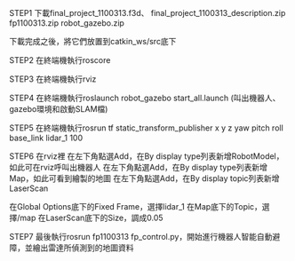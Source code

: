 STEP1
下載final_project_1100313.f3d、
final_project_1100313_description.zip
fp1100313.zip
robot_gazebo.zip

下載完成之後，將它們放置到catkin_ws/src底下

STEP2
在終端機執行roscore

STEP3
在終端機執行rviz

STEP4
在終端機執行roslaunch robot_gazebo start_all.launch  (叫出機器人、gazebo環境和啟動SLAM檔)

STEP5
在終端機執行rosrun tf static_transform_publisher x y z yaw pitch roll base_link lidar_1 100

STEP6
在rviz裡
在左下角點選Add，在By display type列表新增RobotModel，如此可在rviz呼叫出機器人
在左下角點選Add，在By display type列表新增Map，如此可看到繪製的地圖
在左下角點選Add，在By display topic列表新增LaserScan

在Global Options底下的Fixed Frame，選擇lidar_1
在Map底下的Topic，選擇/map
在LaserScan底下的Size，調成0.05

STEP7
最後執行rosrun fp1100313 fp_control.py，開始進行機器人智能自動避障，並繪出雷達所偵測到的地圖資料
